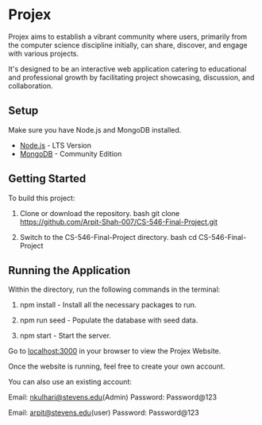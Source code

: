 # Projex

Projex aims to establish a vibrant community where users, primarily from the computer science discipline initially, can share, discover, and engage with various projects.

It's designed to be an interactive web application catering to educational and professional growth by facilitating project showcasing, discussion, and collaboration.

## Setup

Make sure you have Node.js and MongoDB installed.

- [Node.js](https://nodejs.org/en/) - LTS Version
- [MongoDB](https://www.mongodb.com/try/download/community) - Community Edition

## Getting Started

To build this project:

1. Clone or download the repository.
   bash
   git clone https://github.com/Arpit-Shah-007/CS-546-Final-Project.git

2. Switch to the CS-546-Final-Project directory.
   bash
   cd CS-546-Final-Project

## Running the Application

Within the directory, run the following commands in the terminal:

1. npm install - Install all the necessary packages to run.

2. npm run seed - Populate the database with seed data.

3. npm start - Start the server.

Go to [localhost:3000](http://localhost:3000) in your browser to view the Projex Website.

Once the website is running, feel free to create your own account.

You can also use an existing account:

Email: nkulhari@stevens.edu(Admin)
Password: Password@123

Email: arpit@stevens.edu(user)
Password: Password@123
